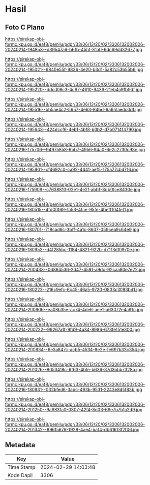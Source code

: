 # Hasil

## Foto C Plano

https://sirekap-obj-formc.kpu.go.id/eaf8/pemilu/pdpr/33/06/13/20/02/3306132002006-20240214-194853--d39547a6-b6fb-45bf-81a0-6dc69dd32677.jpg

https://sirekap-obj-formc.kpu.go.id/eaf8/pemilu/pdpr/33/06/13/20/02/3306132002006-20240214-195021--9840e55f-9836-4e20-b3d1-5a82c53b55b6.jpg

https://sirekap-obj-formc.kpu.go.id/eaf8/pemilu/pdpr/33/06/13/20/02/3306132002006-20240214-195220--ddcd06c3-4c97-4610-9439-21eb4a91b9df.jpg

https://sirekap-obj-formc.kpu.go.id/eaf8/pemilu/pdpr/33/06/13/20/02/3306132002006-20240214-195516--bb5ae4c2-5657-4e63-84bd-9a9a1aedc0df.jpg

https://sirekap-obj-formc.kpu.go.id/eaf8/pemilu/pdpr/33/06/13/20/02/3306132002006-20240214-195643--424dccf6-4eb1-4bf8-b0b2-d7b071414790.jpg

https://sirekap-obj-formc.kpu.go.id/eaf8/pemilu/pdpr/33/06/13/20/02/3306132002006-20240216-175706--94975858-6bb7-4956-94a0-6e2c2730c93e.jpg

https://sirekap-obj-formc.kpu.go.id/eaf8/pemilu/pdpr/33/06/13/20/02/3306132002006-20240214-195901--cf4692c0-ca92-4441-aef5-175a77cbd716.jpg

https://sirekap-obj-formc.kpu.go.id/eaf8/pemilu/pdpr/33/06/13/20/02/3306132002006-20240216-175909--c7638810-02e1-4e2f-abb1-8db0fce8430e.jpg

https://sirekap-obj-formc.kpu.go.id/eaf8/pemilu/pdpr/33/06/13/20/02/3306132002006-20240216-180515--4fd00f69-1a53-4fce-95fe-4beff104fef1.jpg

https://sirekap-obj-formc.kpu.go.id/eaf8/pemilu/pdpr/33/06/13/20/02/3306132002006-20240216-180701--718cad6c-3bff-4a1c-8637-059cea9c64e9.jpg

https://sirekap-obj-formc.kpu.go.id/eaf8/pemilu/pdpr/33/06/13/20/02/3306132002006-20240216-180952--d4f285bc-1184-4821-922b-d7113df0970e.jpg

https://sirekap-obj-formc.kpu.go.id/eaf8/pemilu/pdpr/33/06/13/20/02/3306132002006-20240214-200433--06894536-2d47-4591-a9dc-92caa80e7e22.jpg

https://sirekap-obj-formc.kpu.go.id/eaf8/pemilu/pdpr/33/06/13/20/02/3306132002006-20240216-180223--216c9efc-6c45-46a5-9720-0833c3083bd1.jpg

https://sirekap-obj-formc.kpu.go.id/eaf8/pemilu/pdpr/33/06/13/20/02/3306132002006-20240214-200606--ea08b35e-ac74-4de6-aee1-a63072e4a91c.jpg

https://sirekap-obj-formc.kpu.go.id/eaf8/pemilu/pdpr/33/06/13/20/02/3306132002006-20240214-200722--99267a1f-9fd9-4a34-8986-673fe151e300.jpg

https://sirekap-obj-formc.kpu.go.id/eaf8/pemilu/pdpr/33/06/13/20/02/3306132002006-20240214-200834--6e3a847c-acb5-4534-8e2e-fe697b33c354.jpg

https://sirekap-obj-formc.kpu.go.id/eaf8/pemilu/pdpr/33/06/13/20/02/3306132002006-20240214-201026--8053418c-6f63-4bfe-b636-37d3bbb7328a.jpg

https://sirekap-obj-formc.kpu.go.id/eaf8/pemilu/pdpr/33/06/13/20/02/3306132002006-20240216-180831--032bfed6-3abc-493b-9531-2243e8d5f83b.jpg

https://sirekap-obj-formc.kpu.go.id/eaf8/pemilu/pdpr/33/06/13/20/02/3306132002006-20240214-201250--9a9831a0-0307-42f4-8d03-69e7b7b1a2d9.jpg

https://sirekap-obj-formc.kpu.go.id/eaf8/pemilu/pdpr/33/06/13/20/02/3306132002006-20240214-201342--896f5679-1928-4ae4-ba14-db61613f2f06.jpg


## Metadata

| Key        | Value               |
| ---------- | ------------------- |
| Time Stamp | 2024-02-29 14:03:48 |
| Kode Dapil | 3306                |




